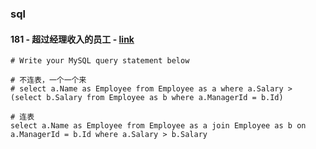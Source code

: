 ### sql

#### 181 - 超过经理收入的员工 - [link](https://leetcode-cn.com/problems/employees-earning-more-than-their-managers/submissions/)

```
# Write your MySQL query statement below

# 不连表，一个一个来
# select a.Name as Employee from Employee as a where a.Salary > (select b.Salary from Employee as b where a.ManagerId = b.Id)

# 连表
select a.Name as Employee from Employee as a join Employee as b on a.ManagerId = b.Id where a.Salary > b.Salary

```